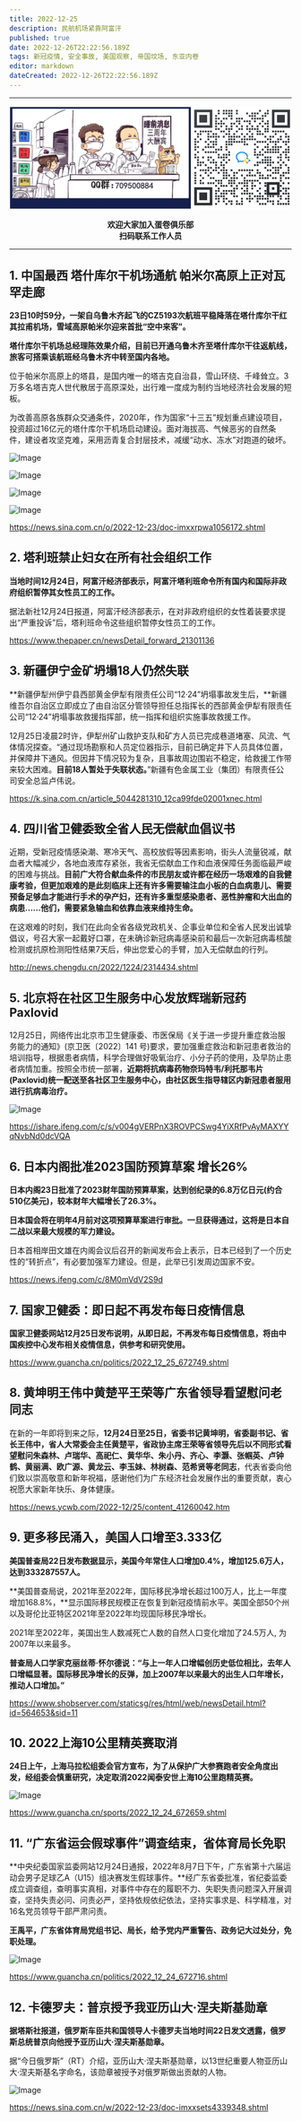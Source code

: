 ```yaml
---
title: 2022-12-25
description: 民航机场紧靠阿富汗
published: true
date: 2022-12-26T22:22:56.189Z
tags: 新冠疫情, 安全事故, 美国观察, 帝国坟场, 东亚内卷
editor: markdown
dateCreated: 2022-12-26T22:22:56.189Z
---
```


<div class="podcast-player"></div>

---

<center style="font-weight:bold;">
  <img src="/assets/join.png" alt="加入蛋卷俱乐部"><br/>
  <p>欢迎大家加入蛋卷俱乐部<br/>扫码联系工作人员</p>
</center>

---

## 1. 中国最西 塔什库尔干机场通航 帕米尔高原上正对瓦罕走廊

**23日10时59分，一架自乌鲁木齐起飞的CZ5193次航班平稳降落在塔什库尔干红其拉甫机场，雪域高原帕米尔迎来首批“空中来客”。**　



**塔什库尔干机场总经理陈效果介绍，目前已开通乌鲁木齐至塔什库尔干往返航线，旅客可搭乘该航班经乌鲁木齐中转至国内各地。**



位于帕米尔高原上的塔县，是国内唯一的塔吉克自治县，雪山环绕、千峰耸立。3万多名塔吉克人世代散居于高原深处，出行难一度成为制约当地经济社会发展的短板。



为改善高原各族群众交通条件，2020年，作为国家“十三五”规划重点建设项目，投资超过16亿元的塔什库尔干机场启动建设。面对海拔高、气候恶劣的自然条件，建设者攻坚克难，采用沥青复合封层技术，减缓“动水、冻水”对跑道的破坏。

![Image](https://img.bedtime.news/2022/12/27/63aa1e7d0b814.jpeg)

![Image](https://img.bedtime.news/2022/12/27/63aa1e7ea75ac.jpeg)



![Image](https://img.bedtime.news/2022/12/27/63aa1e8043bae.jpeg)

![Image](https://img.bedtime.news/2022/12/27/63aa1e81ca3bf.jpeg)

https://news.sina.com.cn/o/2022-12-23/doc-imxxrpwa1056172.shtml



## 2. 塔利班禁止妇女在所有社会组织工作

**当地时间12月24日，阿富汗经济部表示，阿富汗塔利班命令所有国内和国际非政府组织暂停其女性员工的工作。**



据法新社12月24日报道，阿富汗经济部表示，在对非政府组织的女性着装要求提出“严重投诉”后，塔利班命令这些组织暂停女性员工的工作。

https://www.thepaper.cn/newsDetail_forward_21301136



## 3. 新疆伊宁金矿坍塌18人仍然失联 

**新疆伊犁州伊宁县西部黄金伊犁有限责任公司“12·24”坍塌事故发生后，**新疆维吾尔自治区立即成立了由自治区分管领导担任总指挥长的西部黄金伊犁有限责任公司“12·24”坍塌事故救援指挥部，统一指挥和组织实施事故救援工作。



12月25日凌晨2时许，伊犁州矿山救护支队和矿方人员已完成巷道堵塞、风流、气体情况探查。“通过现场勘察和人员定位器指示，目前已确定井下人员具体位置，并保障井下通风。但因井下情况较为复杂，且事故周边围岩不稳定，给救援工作带来较大困难。**目前18人暂处于失联状态。**”新疆有色金属工业（集团）有限责任公司安全总监卢伟说。

https://k.sina.com.cn/article_5044281310_12ca99fde02001xnec.html



## 4. 四川省卫健委致全省人民无偿献血倡议书 

近期，受新冠疫情感染潮、寒冷天气、高校放假等因素影响，街头人流量锐减，献血者大幅减少，各地血液库存紧张，我省无偿献血工作和血液保障任务面临最严峻的困难与挑战。**目前广大符合献血条件的市民朋友或许都在经历一场艰难的自我健康考验，但更加艰难的是此刻临床上还有许多需要输注血小板的白血病患儿、需要预备足够血才能进行手术的孕产妇，还有许多重型感染患者、恶性肿瘤和大出血的病患……他们，需要紧急输血和依靠血液来维持生命。**



在这艰难的时刻，我们在此向全省各级党政机关、企事业单位和全省人民发出诚挚倡议，号召大家一起戴好口罩，在未确诊新冠病毒感染前和最后一次新冠病毒核酸检测或抗原检测阳性结果7天后，伸出您爱心的手臂，加入无偿献血的行列。

http://news.chengdu.cn/2022/1224/2314434.shtml



## 5. 北京将在社区卫生服务中心发放辉瑞新冠药Paxlovid

12月25日，网络传出北京市卫生健康委、市医保局《关于进一步提升重症救治服务能力的通知》(京卫医〔2022〕141 号)要求，要加强重症救治和新冠患者救治的培训指导，根据患者病情，科学合理做好吸氧治疗、小分子药的使用，及早防止患者病情加重。按照全市统一部署，**近期将抗病毒药物奈玛特韦/利托那韦片(Paxlovid)统一配送至各社区卫生服务中心，由社区医生指导辖区内新冠患者服用进行抗病毒治疗。**

![Image](https://img.bedtime.news/2022/12/27/63aa1e844084c.jpeg)

https://ishare.ifeng.com/c/s/v004gVERPnX3ROVPCSwg4YiXRfPvAyMAXYYqNvbNd0dcVQA



## 6. 日本内阁批准2023国防预算草案 增长26%

**日本内阁23日批准了2023财年国防预算草案，达到创纪录的6.8万亿日元(约合510亿美元)，较本财年大幅增长了26.3%。**



**日本国会将在明年4月前对这项预算草案进行审批。一旦获得通过，这将是日本自二战以来最大规模的军力建设。**



日本首相岸田文雄在内阁会议后召开的新闻发布会上表示，日本已经到了一个历史性的“转折点”，有必要加强军力建设。但是，此举已引发周边国家不安。



https://news.ifeng.com/c/8M0mVdV2S9d



## 7. 国家卫健委：即日起不再发布每日疫情信息

**国家卫健委网站12月25日发布说明，从即日起，不再发布每日疫情信息，将由中国疾控中心发布相关疫情信息，供参考和研究使用。**

https://www.guancha.cn/politics/2022_12_25_672749.shtml



## 8. 黄坤明王伟中黄楚平王荣等广东省领导看望慰问老同志

在新的一年即将到来之际，**12月24日至25日，省委书记黄坤明，省委副书记、省长王伟中，省人大常委会主任黄楚平，省政协主席王荣等省领导先后以不同形式看望慰问朱森林、卢瑞华、高祀仁、黄华华、朱小丹、齐心、李灏、张帼英、卢钟鹤、黄丽满、欧广源、黄龙云、李玉妹、林树森、范希贤等老同志**，代表省委向他们致以崇高敬意和新年祝福，感谢他们为广东经济社会发展作出的重要贡献，衷心祝愿大家新年快乐、身体健康。

https://news.ycwb.com/2022-12/25/content_41260042.htm



## 9. 更多移民涌入，美国人口增至3.333亿

**美国普查局22日发布数据显示，美国今年常住人口增加0.4%，增加125.6万人，达到333287557人。**



**美国普查局说，2021年至2022年，国际移民净增长超过100万人，比上一年度增加168.8%，**显示国际移民规模正在恢复到新冠疫情前水平。美国全部50个州以及哥伦比亚特区2021年至2022年均现国际移民净增长。



2021年至2022年，美国出生人数减死亡人数的自然人口变化增加了24.5万人, 为2007年以来最多。



**普查局人口学家克丽丝蒂·怀尔德说：“与上一年人口增幅创历史低位相比，去年人口增幅显著。国际移民净增长的反弹，加上2007年以来最大的出生人口年增长，推动人口增加。”**

https://www.shobserver.com/staticsg/res/html/web/newsDetail.html?id=564653&sid=11



## 10. 2022上海10公里精英赛取消

**24日上午，上海马拉松组委会官方宣布，为了从保护广大参赛跑者安全角度出发，经组委会慎重研究，决定取消2022闻泰安世上海10公里跑精英赛。**

![Image](https://img.bedtime.news/2022/12/27/63aa1e864706e.jpeg)

https://www.guancha.cn/sports/2022_12_24_672659.shtml



## 11. “广东省运会假球事件”调查结束，省体育局长免职

**中央纪委国家监委网站12月24日通报，2022年8月7日下午，广东省第十六届运动会男子足球乙A（U15）组决赛发生假球事件。**经广东省委批准，省纪委监委成立调查组，查明事实真相，对事件中存在的履职不力、失职失责问题深入开展调查，坚持失责必问、问责必严，坚持依规依纪依法，坚持实事求是、科学精准，对16名党员领导干部严肃问责。



**王禹平，广东省体育局党组书记、局长，给予党内严重警告、政务记大过处分，免职处理。**

![Image](https://img.bedtime.news/2022/12/27/63aa1e87e2838.jpeg)

https://www.guancha.cn/politics/2022_12_24_672716.shtml

 

## 12. 卡德罗夫：普京授予我亚历山大·涅夫斯基勋章 

**据塔斯社报道，俄罗斯车臣共和国领导人卡德罗夫当地时间22日发文透露，俄罗斯总统普京向他授予亚历山大·涅夫斯基勋章。**



据“今日俄罗斯”（RT）介绍，亚历山大·涅夫斯基勋章，以13世纪重要人物亚历山大·涅夫斯基名字命名，该勋章被授予对俄罗斯做出贡献的人物。

![Image](https://img.bedtime.news/2022/12/27/63aa1e898d296.png)

https://news.sina.com.cn/w/2022-12-23/doc-imxxsets4339348.shtml
